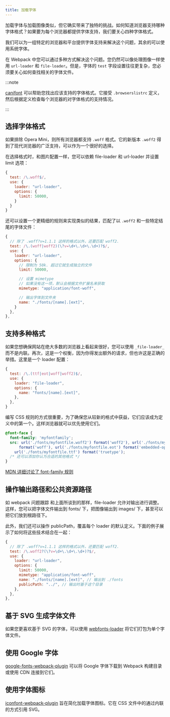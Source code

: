 ```yaml
---
title: 加载字体
---
```


加载字体与加载图像类似，但它确实带来了独特的挑战。如何知道浏览器支持哪种字体格式？如果要为每个浏览器都提供字体支持，我们要关心四种字体格式。

我们可以为一组特定的浏览器和平台提供字体支持来解决这个问题，其余的可以使用系统字体。

在 Webpack 中您可以通过多种方式解决这个问题。您仍然可以像处理图像一样使用 `url-loader` 和 `file-loader`。但是，字体的 `test` 字段设置往往更复杂，您必须要关心如何查找相关的字体文件。

:::note

[canifont](https://www.npmjs.com/package/canifont) 可以帮助您找出应该支持的字体格式。它接受 `.browserslistrc` 定义，然后根据定义检查每个浏览器的对字体格式的支持情况。

:::

## 选择字体格式

如果排除 Opera Mini，则所有浏览器都支持 `.woff` 格式。它的新版本 `.woff2` 得到了现代浏览器的广泛支持，可以作为一个很好的选择。

在选择格式时，和图片配置一样，您可以依赖 file-loader 和 url-loader 并设置 limit 选项：

```js
{
  test: /\.woff$/,
  use: {
    loader: "url-loader",
    options: {
      limit: 50000,
    }
  }
}
```

还可以设置一个更精细的规则来实现类似的结果，匹配了以 `.woff2` 和一些特定结尾的字体文件：

```js
{
  // 除了 .woff?v=1.1.1 这样的格式以外，还要匹配 woff2.
  test: /\.(woff|woff2)(\?v=\d+\.\d+\.\d+)?$/,
  use: {
    loader: "url-loader",
    options: {
      // 限制为 50k. 超过它就生成独立的文件
      limit: 50000,

      // 设置 mimetype
      // 如果没有这一项，默认会根据文件扩展名来获取
      mimetype: "application/font-woff",

      // 输出字体到文件夹
      name: "./fonts/[name].[ext]",
    }
  },
},
```

## 支持多种格式

如果您想确保网站在绝大多数的浏览器上看起来很好，您可以使用 `_file-loader_` 而不是内联。再次，这是一个权衡，因为你得发出额外的请求，但也许这是正确的举措。这里是一个 loader 配置：

```js
{
  test: /\.(ttf|eot|woff|woff2)$/,
  use: {
    loader: "file-loader",
    options: {
      name: "fonts/[name].[ext]",
    },
  },
}
```

编写 CSS 规则的方式很重要，为了确保您从较新的格式中获益，它们应该成为定义中的第一个。这样浏览器就可以优先使用它们。

```css
@font-face {
  font-family: 'myfontfamily';
  src: url('./fonts/myfontfile.woff2') format('woff2'), url('./fonts/myfontfile.woff')
      format('woff'), url('./fonts/myfontfile.eot') format('embedded-opentype'),
    url('./fonts/myfontfile.ttf') format('truetype');
  /* 还可以添加你认为合适的其他格式 */
}
```

[MDN 详细讨论了 font-family 规则](https://developer.mozilla.org/en/docs/Web/CSS/@font-face)

## 操作输出路径和公共资源路径

如 webpack 问题跟踪 和上面所谈到的那样，file-loader 允许对输出进行调整。这样，您可以把字体文件输出到 fonts/ 下，把图像输出到 images/ 下，甚至可以把它们放到根路径下。

此外，我们还可以操作 publicPath，覆盖每个 loader 的默认定义。下面的例子展示了如何将这些技术结合在一起：

```js
{
  // 除了 .woff?v=1.1.1 这样的格式以外，还要匹配 woff2.
  test: /\.woff2?(\?v=\d+\.\d+\.\d+)?$/,
  use: {
    loader: "url-loader",
    options: {
      limit: 50000,
      mimetype: "application/font-woff",
      name: "./fonts/[name].[ext]", // 输出到 ./fonts
      publicPath: "../", // 输出时基于这个目录
    },
  },
},
```

## 基于 SVG 生成字体文件

如果您更喜欢基于 SVG 的字体，可以使用 [webfonts-loader](https://www.npmjs.com/package/webfonts-loader) 将它们打包为单个字体文件。

## 使用 Google 字体

[google-fonts-webpack-plugin](https://www.npmjs.com/package/google-fonts-webpack-plugin) 可以将 Google 字体下载到 Webpack 构建目录或使用 CDN 连接到它们。

## 使用字体图标

[iconfont-webpack-plugin](https://www.npmjs.com/package/iconfont-webpack-plugin) 旨在简化加载字体图标。它在 CSS 文件中的通过内联的方式引用 SVG。
